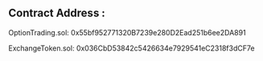 ## Contract Address :

OptionTrading.sol: 0x55bf952771320B7239e280D2Ead251b6ee2DA891

ExchangeToken.sol: 0x036CbD53842c5426634e7929541eC2318f3dCF7e
